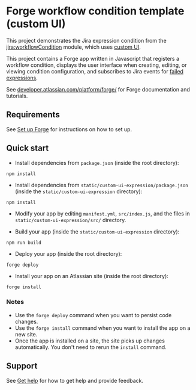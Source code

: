 # Forge workflow condition template (custom UI)

This project demonstrates the Jira expression condition from the [jira:workflowCondition](https://developer.atlassian.com/platform/forge/manifest-reference/modules/jira-workflow-condition/)
module, which uses [custom UI](https://developer.atlassian.com/platform/forge/custom-ui/).

This project contains a Forge app written in Javascript that registers a workflow condition, displays the user interface when creating,
editing, or viewing condition configuration, and subscribes to Jira events for [failed expressions](https://developer.atlassian.com/platform/forge/events-reference/jira/#jira-expressions-events).

See [developer.atlassian.com/platform/forge/](https://developer.atlassian.com/platform/forge) for Forge documentation
and tutorials.

## Requirements

See [Set up Forge](https://developer.atlassian.com/platform/forge/set-up-forge/) for instructions on how to set up.

## Quick start

- Install dependencies from `package.json` (inside the root directory):

```shell
npm install
```

- Install dependencies from `static/custom-ui-expression/package.json` (inside the `static/custom-ui-expression` directory):

```shell
npm install
```

- Modify your app by editing `manifest.yml`, `src/index.js`, and the files in `static/custom-ui-expression/src/` directory.

- Build your app (inside the `static/custom-ui-expression` directory):

```shell
npm run build
```

- Deploy your app (inside the root directory):

```shell
forge deploy
```

- Install your app on an Atlassian site (inside the root directory):

```shell
forge install
```

### Notes

- Use the `forge deploy` command when you want to persist code changes.
- Use the `forge install` command when you want to install the app on a new site.
- Once the app is installed on a site, the site picks up changes automatically. You don't need to rerun the `install`
  command.

## Support

See [Get help](https://developer.atlassian.com/platform/forge/get-help/) for how to get help and provide feedback.
